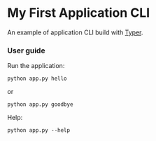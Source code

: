 # My First Application CLI

An example of application CLI build with [Typer](https://typer.tiangolo.com/).

### User guide

Run the application:

```
python app.py hello
```

or

```
python app.py goodbye
```

Help:

```
python app.py --help
```